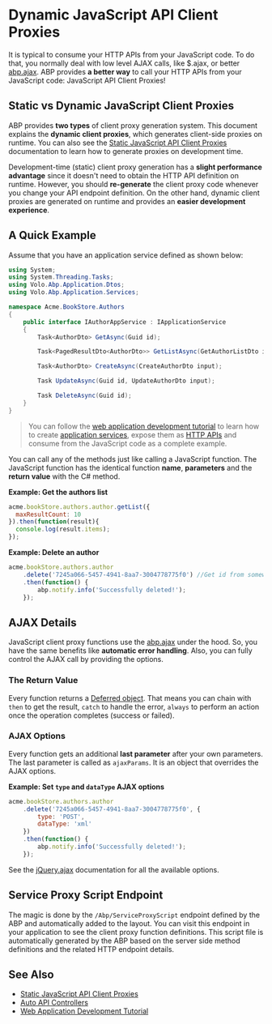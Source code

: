 # Dynamic JavaScript API Client Proxies

It is typical to consume your HTTP APIs from your JavaScript code. To do that, you normally deal with low level AJAX calls, like $.ajax, or better [abp.ajax](javascript-api/ajax.md). ABP provides **a better way** to call your HTTP APIs from your JavaScript code: JavaScript API Client Proxies!

## Static vs Dynamic JavaScript Client Proxies

ABP provides **two types** of client proxy generation system. This document explains the **dynamic client proxies**, which generates client-side proxies on runtime. You can also see the [Static JavaScript API Client Proxies](static-javascript-proxies.md) documentation to learn how to generate proxies on development time.

Development-time (static) client proxy generation has a **slight performance advantage** since it doesn't need to obtain the HTTP API definition on runtime. However, you should **re-generate** the client proxy code whenever you change your API endpoint definition. On the other hand, dynamic client proxies are generated on runtime and provides an **easier development experience**.

## A Quick Example

Assume that you have an application service defined as shown below:

````csharp
using System;
using System.Threading.Tasks;
using Volo.Abp.Application.Dtos;
using Volo.Abp.Application.Services;

namespace Acme.BookStore.Authors
{
    public interface IAuthorAppService : IApplicationService
    {
        Task<AuthorDto> GetAsync(Guid id);

        Task<PagedResultDto<AuthorDto>> GetListAsync(GetAuthorListDto input);

        Task<AuthorDto> CreateAsync(CreateAuthorDto input);

        Task UpdateAsync(Guid id, UpdateAuthorDto input);

        Task DeleteAsync(Guid id);
    }
}
````

> You can follow the [web application development tutorial](../../../tutorials/book-store/part-01.md) to learn how to create [application services](../../architecture/domain-driven-design/application-services.md), expose them as [HTTP APIs](../../api-development/auto-controllers.md) and consume from the JavaScript code as a complete example.

You can call any of the methods just like calling a JavaScript function. The JavaScript function has the identical function **name**, **parameters** and the **return value** with the C# method.

**Example: Get the authors list**

````js
acme.bookStore.authors.author.getList({
  maxResultCount: 10
}).then(function(result){
  console.log(result.items);
});
````

**Example: Delete an author**

```js
acme.bookStore.authors.author
    .delete('7245a066-5457-4941-8aa7-3004778775f0') //Get id from somewhere!
    .then(function() {
        abp.notify.info('Successfully deleted!');
    });
```

## AJAX Details

JavaScript client proxy functions use the [abp.ajax](javascript-api/ajax.md) under the hood. So, you have the same benefits like **automatic error handling**. Also, you can fully control the AJAX call by providing the options.

### The Return Value

Every function returns a [Deferred object](https://api.jquery.com/category/deferred-object/). That means you can chain with `then` to get the result, `catch` to handle the error, `always` to perform an action once the operation completes (success or failed).

### AJAX Options

Every function gets an additional **last parameter** after your own parameters. The last parameter is called as `ajaxParams`. It is an object that overrides the AJAX options.

**Example: Set `type` and `dataType` AJAX options**

````js
acme.bookStore.authors.author
    .delete('7245a066-5457-4941-8aa7-3004778775f0', {
        type: 'POST',
        dataType: 'xml'
    })
    .then(function() {
        abp.notify.info('Successfully deleted!');
    });
````

See the [jQuery.ajax](https://api.jquery.com/jQuery.ajax/) documentation for all the available options.

## Service Proxy Script Endpoint

The magic is done by the `/Abp/ServiceProxyScript` endpoint defined by the ABP and automatically added to the layout. You can visit this endpoint in your application to see the client proxy function definitions. This script file is automatically generated by the ABP based on the server side method definitions and the related HTTP endpoint details.

## See Also

* [Static JavaScript API Client Proxies](static-javascript-proxies.md)
* [Auto API Controllers](../../api-development/auto-controllers.md)
* [Web Application Development Tutorial](../../../tutorials/book-store/part-01.md)